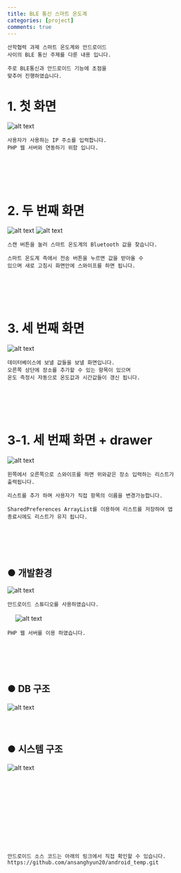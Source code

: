 ```yaml
---
title: BLE 통신 스마트 온도계
categories: [project]
comments: true
---
```

```
산학협력 과제 스마트 온도계와 안드로이드 
사이의 BLE 통신 주제를 다룬 내용 입니다.

주로 BLE통신과 안드로이드 기능에 초점을 
맞추어 진행하였습니다.
```
# 1. 첫 화면
![alt text](https://github.com/ansanghyun20/ansanghyun20.github.io/blob/master/assets/img/posts/android/android-1.png?raw=true "Logo Title Text 1")     
```
사용자가 사용하는 IP 주소를 입력합니다. 
PHP 웹 서버와 연동하기 위함 입니다.
```
　          
　          
　          
# 2. 두 번째 화면
![alt text](https://github.com/ansanghyun20/ansanghyun20.github.io/blob/master/assets/img/posts/android/android-2.png?raw=true "Logo Title Text 2")    ![alt text](https://github.com/ansanghyun20/ansanghyun20.github.io/blob/master/assets/img/posts/android/android-3.png?raw=true "Logo Title Text 3")   
```
스캔 버튼을 눌러 스마트 온도계의 Bluetooth 값을 찾습니다.

스마트 온도계 측에서 전송 버튼을 누르면 값을 받아올 수 
있으며 새로 고침시 화면안에 스와이프를 하면 됩니다.
```
　          
　          
　        
# 3. 세 번째 화면
![alt text](https://github.com/ansanghyun20/ansanghyun20.github.io/blob/master/assets/img/posts/android/android-4-3.png?raw=true "Logo Title Text 4-1")  

```
데이터베이스에 보낼 값들을 보낼 화면입니다. 
오른쪽 상단에 장소를 추가할 수 있는 항목이 있으며 
온도 측정시 자동으로 온도값과 시간값들이 갱신 됩니다.
```
　          
　          
　      
# 3-1. 세 번째 화면 + drawer
![alt text](https://github.com/ansanghyun20/ansanghyun20.github.io/blob/master/assets/img/posts/android/android-4-2.png?raw=true "Logo Title Text 4-1")  
```
왼쪽에서 오른쪽으로 스와이프를 하면 위와같은 장소 입력하는 리스트가 
출력됩니다.

리스트를 추가 하며 사용자가 직접 항목의 이름을 변경가능합니다.

SharedPreferences ArrayList를 이용하여 리스트를 저장하여 앱 
종료시에도 리스트가 유지 됩니다.
```

　          
　 
　          
　 
## ● 개발환경   

 ![alt text](https://github.com/ansanghyun20/ansanghyun20.github.io/blob/master/assets/img/posts/android/6.png?raw=true "devlope") 
```
안드로이드 스튜디오를 사용하였습니다.
```
　 
 ![alt text](https://github.com/ansanghyun20/ansanghyun20.github.io/blob/master/assets/img/posts/android/4.PNG?raw=true "devlope") 
```
PHP 웹 서버를 이용 하였습니다.
```
　          
　 
　          
　 
## ● DB 구조   

 ![alt text](https://github.com/ansanghyun20/ansanghyun20.github.io/blob/master/assets/img/posts/android/3.PNG?raw=true "devlope") 
　          
　 
　          
　 
## ● 시스템 구조   

 ![alt text](https://github.com/ansanghyun20/ansanghyun20.github.io/blob/master/assets/img/posts/android/2.PNG?raw=true "devlope") 
  　          
　          
  　          
　          
 
  　          
　          
 
 
 　          
　          
```
안드로이드 소스 코드는 아래의 링크에서 직접 확인할 수 있습니다.
https://github.com/ansanghyun20/android_temp.git
```
